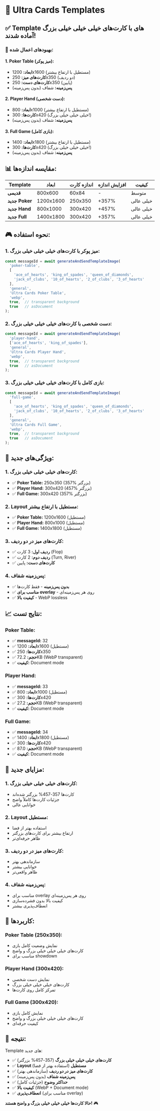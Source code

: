 # 🎨 Ultra Cards Templates

## ✅ **Template های با کارت‌های خیلی خیلی خیلی بزرگ آماده شدند!**

### 🎯 **بهبودهای اعمال شده:**

#### **1. Poker Table (میز پوکر):**
- **ابعاد:** 1200x1600 (مستطیل با ارتفاع بیشتر)
- **کارت‌های میز:** 250x350 (دو ردیف)
- **کارت‌های دست:** 250x350 (پایین)
- **پس‌زمینه:** شفاف (بدون پس‌زمینه)

#### **2. Player Hand (دست شخصی):**
- **ابعاد:** 800x1000 (مستطیل با ارتفاع بیشتر)
- **کارت‌ها:** 300x420 (خیلی خیلی خیلی بزرگ!)
- **پس‌زمینه:** شفاف (بدون پس‌زمینه)

#### **3. Full Game (بازی کامل):**
- **ابعاد:** 1400x1800 (مستطیل با ارتفاع بیشتر)
- **کارت‌ها:** 300x420 (خیلی خیلی خیلی بزرگ!)
- **پس‌زمینه:** شفاف (بدون پس‌زمینه)

## 📊 **مقایسه اندازه‌ها:**

| Template | ابعاد | اندازه کارت | افزایش اندازه | کیفیت |
|----------|-------|-------------|---------------|-------|
| **قدیمی** | 800x600 | 60x84 | - | متوسط |
| **جدید Poker** | 1200x1600 | 250x350 | +357% | خیلی عالی |
| **جدید Hand** | 800x1000 | 300x420 | +457% | خیلی عالی |
| **جدید Full** | 1400x1800 | 300x420 | +357% | خیلی عالی |

## 🎮 **نحوه استفاده:**

### **1. میز پوکر با کارت‌های خیلی خیلی خیلی بزرگ:**
```typescript
const messageId = await generateAndSendTemplateImage(
  'poker-table',
  [
    'ace_of_hearts', 'king_of_spades', 'queen_of_diamonds',
    'jack_of_clubs', '10_of_hearts', '2_of_clubs', '3_of_hearts'
  ],
  'general',
  'Ultra Cards Poker Table',
  'webp',
  true,  // transparent background
  true   // asDocument
);
```

### **2. دست شخصی با کارت‌های خیلی خیلی خیلی بزرگ:**
```typescript
const messageId = await generateAndSendTemplateImage(
  'player-hand',
  ['ace_of_hearts', 'king_of_spades'],
  'general',
  'Ultra Cards Player Hand',
  'webp',
  true,  // transparent background
  true   // asDocument
);
```

### **3. بازی کامل با کارت‌های خیلی خیلی خیلی بزرگ:**
```typescript
const messageId = await generateAndSendTemplateImage(
  'full-game',
  [
    'ace_of_hearts', 'king_of_spades', 'queen_of_diamonds',
    'jack_of_clubs', '10_of_hearts', '2_of_clubs', '3_of_hearts'
  ],
  'general',
  'Ultra Cards Full Game',
  'webp',
  true,  // transparent background
  true   // asDocument
);
```

## 🎨 **ویژگی‌های جدید:**

### **1. کارت‌های خیلی خیلی خیلی بزرگ:**
- ✅ **Poker Table:** 250x350 (357% بزرگتر)
- ✅ **Player Hand:** 300x420 (457% بزرگتر)
- ✅ **Full Game:** 300x420 (357% بزرگتر)

### **2. Layout مستطیل با ارتفاع بیشتر:**
- ✅ **Poker Table:** 1200x1600 (مستطیل)
- ✅ **Player Hand:** 800x1000 (مستطیل)
- ✅ **Full Game:** 1400x1800 (مستطیل)

### **3. کارت‌های میز در دو ردیف:**
- ✅ **ردیف اول:** 3 کارت (Flop)
- ✅ **ردیف دوم:** 2 کارت (Turn, River)
- ✅ **کارت‌های دست:** پایین

### **4. پس‌زمینه شفاف:**
- ✅ **بدون پس‌زمینه** - فقط کارت‌ها
- ✅ **مناسب برای overlay** - روی هر پس‌زمینه‌ای
- ✅ **کیفیت بالا** - WebP lossless

## 📈 **نتایج تست:**

### **Poker Table:**
- ✅ **messageId:** 32
- ✅ **ابعاد:** 1200x1600 (مستطیل)
- ✅ **کارت‌ها:** 250x350
- ✅ **حجم:** 72.2KB (WebP transparent)
- ✅ **کیفیت:** Document mode

### **Player Hand:**
- ✅ **messageId:** 33
- ✅ **ابعاد:** 800x1000 (مستطیل)
- ✅ **کارت‌ها:** 300x420
- ✅ **حجم:** 27.2KB (WebP transparent)
- ✅ **کیفیت:** Document mode

### **Full Game:**
- ✅ **messageId:** 34
- ✅ **ابعاد:** 1400x1800 (مستطیل)
- ✅ **کارت‌ها:** 300x420
- ✅ **حجم:** 87.0KB (WebP transparent)
- ✅ **کیفیت:** Document mode

## 🚀 **مزایای جدید:**

### **1. کارت‌های خیلی خیلی خیلی بزرگ:**
- کارت‌ها 357-457% بزرگتر شده‌اند
- جزئیات کارت‌ها کاملاً واضح
- خوانایی عالی

### **2. Layout مستطیل:**
- استفاده بهتر از فضا
- ارتفاع بیشتر برای کارت‌های بزرگتر
- ظاهر حرفه‌ای‌تر

### **3. کارت‌های میز در دو ردیف:**
- سازماندهی بهتر
- خوانایی بیشتر
- ظاهر واقعی‌تر

### **4. پس‌زمینه شفاف:**
- مناسب برای overlay روی هر پس‌زمینه‌ای
- کیفیت بالا بدون فشرده‌سازی
- انعطاف‌پذیری بیشتر

## 🎯 **کاربردها:**

### **Poker Table (250x350):**
- نمایش وضعیت کامل بازی
- کارت‌های خیلی خیلی خیلی بزرگ و واضح
- مناسب برای showdown

### **Player Hand (300x420):**
- نمایش دست شخصی
- کارت‌های خیلی خیلی خیلی بزرگ
- تمرکز کامل روی کارت‌ها

### **Full Game (300x420):**
- نمایش کامل بازی
- کارت‌های خیلی خیلی خیلی بزرگ و واضح
- کیفیت حرفه‌ای

## 🎉 **نتیجه:**

Template های جدید:
- ✅ **کارت‌های خیلی خیلی خیلی بزرگ** (357-457% بزرگتر)
- ✅ **Layout مستطیل** (استفاده بهتر از فضا)
- ✅ **کارت‌های میز در دو ردیف** (سازماندهی بهتر)
- ✅ **پس‌زمینه شفاف** (بدون پس‌زمینه)
- ✅ **حداکثر وضوح** (جزئیات کامل)
- ✅ **کیفیت بالا** (WebP + Document mode)
- ✅ **انعطاف‌پذیری** (مناسب برای overlay)

**حالا کارت‌ها خیلی خیلی خیلی بزرگ و واضح هستند!** 🎮
